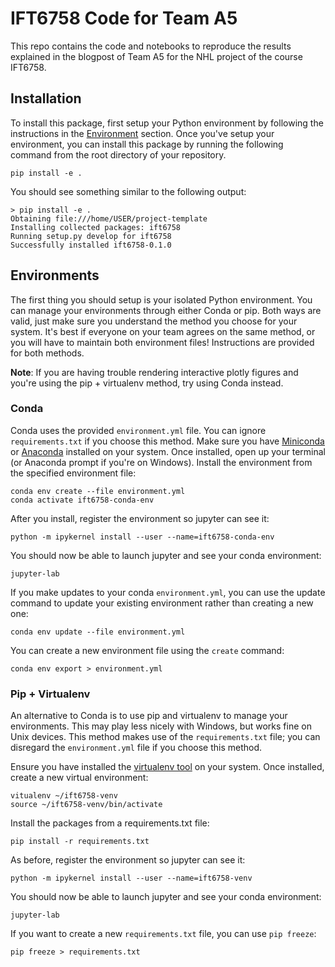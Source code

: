 # IFT6758 Code for Team A5

This repo contains the code and notebooks to reproduce the results explained in the blogpost of Team A5 for the NHL project of the course IFT6758.

## Installation

To install this package, first setup your Python environment by following the instructions in the [Environment](#environments) section.
Once you've setup your environment, you can install this package by running the following command from the root directory of your repository. 

    pip install -e .

You should see something similar to the following output:

    > pip install -e .
    Obtaining file:///home/USER/project-template
    Installing collected packages: ift6758
    Running setup.py develop for ift6758
    Successfully installed ift6758-0.1.0


## Environments

The first thing you should setup is your isolated Python environment.
You can manage your environments through either Conda or pip.
Both ways are valid, just make sure you understand the method you choose for your system.
It's best if everyone on your team agrees on the same method, or you will have to maintain both environment files!
Instructions are provided for both methods.

**Note**: If you are having trouble rendering interactive plotly figures and you're using the pip + virtualenv method, try using Conda instead.

### Conda 

Conda uses the provided `environment.yml` file.
You can ignore `requirements.txt` if you choose this method.
Make sure you have [Miniconda](https://docs.conda.io/en/latest/miniconda.html) or [Anaconda](https://www.anaconda.com/products/individual) installed on your system.
Once installed, open up your terminal (or Anaconda prompt if you're on Windows).
Install the environment from the specified environment file:

    conda env create --file environment.yml
    conda activate ift6758-conda-env

After you install, register the environment so jupyter can see it:

    python -m ipykernel install --user --name=ift6758-conda-env

You should now be able to launch jupyter and see your conda environment:

    jupyter-lab

If you make updates to your conda `environment.yml`, you can use the update command to update your existing environment rather than creating a new one:

    conda env update --file environment.yml    

You can create a new environment file using the `create` command:

    conda env export > environment.yml

### Pip + Virtualenv

An alternative to Conda is to use pip and virtualenv to manage your environments.
This may play less nicely with Windows, but works fine on Unix devices.
This method makes use of the `requirements.txt` file; you can disregard the `environment.yml` file if you choose this method.

Ensure you have installed the [virtualenv tool](https://virtualenv.pypa.io/en/latest/installation.html) on your system.
Once installed, create a new virtual environment:

    vitualenv ~/ift6758-venv
    source ~/ift6758-venv/bin/activate

Install the packages from a requirements.txt file:

    pip install -r requirements.txt

As before, register the environment so jupyter can see it:

    python -m ipykernel install --user --name=ift6758-venv

You should now be able to launch jupyter and see your conda environment:

    jupyter-lab

If you want to create a new `requirements.txt` file, you can use `pip freeze`:

    pip freeze > requirements.txt



